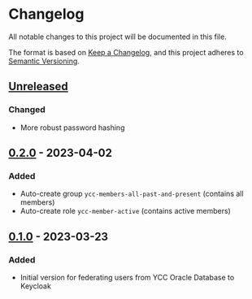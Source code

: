 # Changelog

All notable changes to this project will be documented in this file.

The format is based on [Keep a Changelog](https://keepachangelog.com/en/1.0.0/),
and this project adheres to [Semantic Versioning](https://semver.org/spec/v2.0.0.html).

## [Unreleased]

### Changed

- More robust password hashing

## [0.2.0] - 2023-04-02

### Added

- Auto-create group `ycc-members-all-past-and-present` (contains all members)
- Auto-create role `ycc-member-active` (contains active members)

## [0.1.0] - 2023-03-23

### Added

- Initial version for federating users from YCC Oracle Database to Keycloak

[Unreleased]: https://github.com/Yachting-Club-CERN/ycc-keycloak-provider/compare/v0.2.0...HEAD
[0.2.0]: https://github.com/Yachting-Club-CERN/ycc-keycloak-provider/releases/tag/v0.2.0
[0.1.0]: https://github.com/Yachting-Club-CERN/ycc-keycloak-provider/releases/tag/v0.1.0

